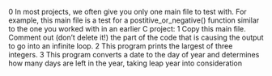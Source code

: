 0 In most projects, we often give you only one main file to test with. For example, this main file is a test for a postitive_or_negative() function similar to the one you worked with in an earlier C project:
1 Copy this main file. Comment out (don’t delete it!) the part of the code that is causing the output to go into an infinite loop.
2 This program prints the largest of three integers.
3 This program converts a date to the day of year and determines how many days are left in the year, taking leap year into consideration



